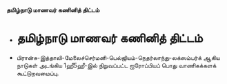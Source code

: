 **தமிழ்நாடு மாணவர் கணினித் திட்டம்**
- # தமிழ்நாடு மாணவர் கணினித் திட்டம்
- பிரான்சு-இத்தாலி-மேலைச்செர்மனி-பெல்ஜியம்-நெதர்லாந்து-லக்ஸம்பர்க் ஆகிய நாடுகள் அடங்கிய 1ஹீ5ஹீ-இல்  நிறுவப்பட்ட ஐரோப்பியப் பொது வாணிகக்களக் கூட்டுறவமைப்பு.

